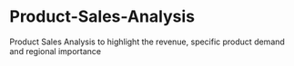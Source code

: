 # Product-Sales-Analysis
Product Sales Analysis to highlight the revenue, specific product demand and regional importance
